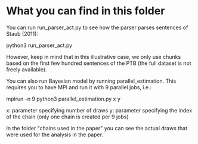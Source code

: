 # What you can find in this folder

You can run run_parser_act.py to see how the parser parses sentences of Staub (2011):

python3 run_parser_act.py

However, keep in mind that in this illustrative case, we only use chunks based on the first few hundred sentences of the PTB (the full dataset is not freely available).

You can also run Bayesian model by running parallel_estimation. This requires you to have MPI and run it with 9 parallel jobs, i.e.:

mpirun -n 9 python3 parallel_estimation.py x y

x: parameter specifying number of draws
y: parameter specifying the index of the chain (only one chain is created per 9 jobs)

In the folder "chains used in the paper" you can see the actual draws that were used for the analysis in the paper.
